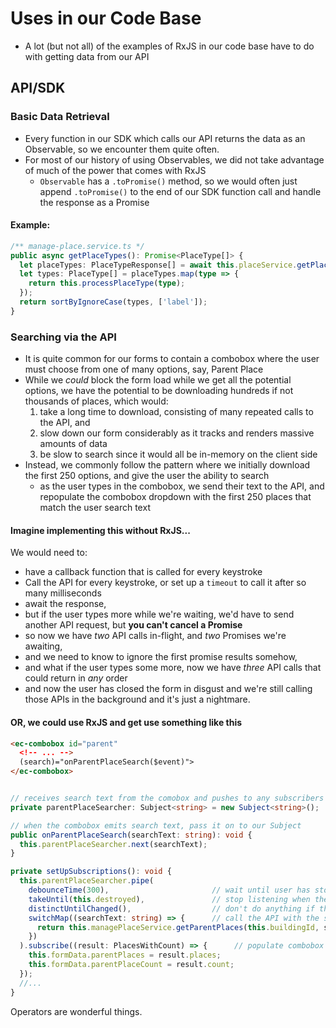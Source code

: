 
# Uses in our Code Base

- A lot (but not all) of the examples of RxJS in our code base have to do with getting data from our API

## API/SDK

### Basic Data Retrieval

- Every function in our SDK which calls our API returns the data as an Observable, so we encounter them quite often.
- For most of our history of using Observables, we did not take advantage of much of the power that comes with RxJS
  - `Observable` has a `.toPromise()` method, so we would often just append `.toPromise()` to the end of our SDK function call and handle the response as a Promise

#### Example:
```TypeScript
/** manage-place.service.ts */
public async getPlaceTypes(): Promise<PlaceType[]> {
  let placeTypes: PlaceTypeResponse[] = await this.placeService.getPlaceTypes(`structure equals '0'`).toPromise();
  let types: PlaceType[] = placeTypes.map(type => {
    return this.processPlaceType(type);
  });
  return sortByIgnoreCase(types, ['label']);
}
```

### Searching via the API

- It is quite common for our forms to contain a combobox where the user must choose from one of many options, say, Parent Place
- While we _could_ block the form load while we get all the potential options, we have the potential to be downloading hundreds if not thousands of places, which would:
  1. take a long time to download, consisting of many repeated calls to the API, and
  2. slow down our form considerably as it tracks and renders massive amounts of data
  3. be slow to search since it would all be in-memory on the client side
- Instead, we commonly follow the pattern where we initially download the first 250 options, and give the user the ability to search
  - as the user types in the combobox, we send their text to the API, and repopulate the combobox dropdown with the first 250 places that match the user search text

#### Imagine implementing this without RxJS...
We would need to:
- have a callback function that is called for every keystroke
- Call the API for every keystroke, or set up a `timeout` to call it after so many milliseconds
- await the response,
- but if the user types more while we're waiting, we'd have to send another API request, but **you can't cancel a Promise**
- so now we have _two_ API calls in-flight, and _two_ Promises we're awaiting,
- and we need to know to ignore the first promise results somehow,
- and what if the user types some more, now we have _three_ API calls that could return in _any_ order
- and now the user has closed the form in disgust and we're still calling those APIs in the background and it's just a nightmare.

#### OR, we could use RxJS and get use something like this

```HTML
<ec-combobox id="parent"
  <!-- ... -->
  (search)="onParentPlaceSearch($event)">
</ec-combobox>
```

```TypeScript

// receives search text from the comobox and pushes to any subscribers
private parentPlaceSearcher: Subject<string> = new Subject<string>();

// when the combobox emits search text, pass it on to our Subject
public onParentPlaceSearch(searchText: string): void {
  this.parentPlaceSearcher.next(searchText);
}

private setUpSubscriptions(): void {
  this.parentPlaceSearcher.pipe(
    debounceTime(300),                       // wait until user has stopped input for 300 ms
    takeUntil(this.destroyed),               // stop listening when the user leaves the page
    distinctUntilChanged(),                  // don't do anything if the user typed and the end result was the same search text
    switchMap((searchText: string) => {      // call the API with the search text (cancelling any in-progress calls)
      return this.managePlaceService.getParentPlaces(this.buildingId, searchText);
    })
  ).subscribe((result: PlacesWithCount) => {      // populate combobox with API results
    this.formData.parentPlaces = result.places;
    this.formData.parentPlaceCount = result.count;
  });
  //...
}
```

Operators are wonderful things.